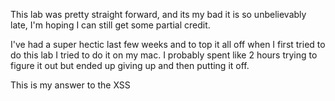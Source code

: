 This lab was pretty straight forward, and its my bad it is so unbelievably late,
I'm hoping I can still get some partial credit.

I've had a super hectic last few weeks and to top it all off when I first tried
to do this lab I tried to do it on my mac. I probably spent like 2 hours trying 
to figure it out but ended up giving up and then putting it off.


This is my answer to the XSS
<script>window.location = 'http://www.rpi.edu'</script>